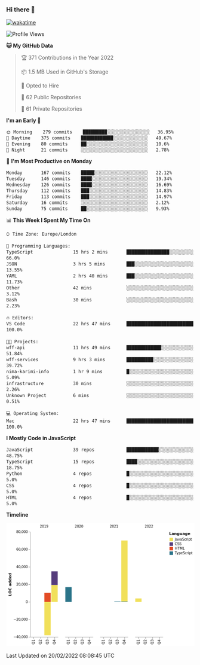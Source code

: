 ### Hi there 👋

[![wakatime](https://wakatime.com/badge/user/fbd6d84b-3d41-4f0d-b9de-9fbf06457c16.svg)](https://wakatime.com/@fbd6d84b-3d41-4f0d-b9de-9fbf06457c16)

<!--
**kkarimi/kkarimi** is a ✨ _special_ ✨ repository because its `README.md` (this file) appears on your GitHub profile.

Here are some ideas to get you started:

- 🔭 I’m currently working on ...
- 🌱 I’m currently learning ...
- 👯 I’m looking to collaborate on ...
- 🤔 I’m looking for help with ...
- 💬 Ask me about ...
- 📫 How to reach me: ...
- 😄 Pronouns: ...
- ⚡ Fun fact: ...
-->

<!--START_SECTION:waka-->
![Profile Views](http://img.shields.io/badge/Profile%20Views-0-blue)

**🐱 My GitHub Data** 

> 🏆 371 Contributions in the Year 2022
 > 
> 📦 1.5 MB Used in GitHub's Storage 
 > 
> 💼 Opted to Hire
 > 
> 📜 62 Public Repositories 
 > 
> 🔑 61 Private Repositories  
 > 
**I'm an Early 🐤** 

```text
🌞 Morning    279 commits    █████████░░░░░░░░░░░░░░░░   36.95% 
🌆 Daytime    375 commits    ████████████░░░░░░░░░░░░░   49.67% 
🌃 Evening    80 commits     ██░░░░░░░░░░░░░░░░░░░░░░░   10.6% 
🌙 Night      21 commits     ░░░░░░░░░░░░░░░░░░░░░░░░░   2.78%

```
📅 **I'm Most Productive on Monday** 

```text
Monday       167 commits    █████░░░░░░░░░░░░░░░░░░░░   22.12% 
Tuesday      146 commits    ████░░░░░░░░░░░░░░░░░░░░░   19.34% 
Wednesday    126 commits    ████░░░░░░░░░░░░░░░░░░░░░   16.69% 
Thursday     112 commits    ███░░░░░░░░░░░░░░░░░░░░░░   14.83% 
Friday       113 commits    ███░░░░░░░░░░░░░░░░░░░░░░   14.97% 
Saturday     16 commits     ░░░░░░░░░░░░░░░░░░░░░░░░░   2.12% 
Sunday       75 commits     ██░░░░░░░░░░░░░░░░░░░░░░░   9.93%

```


📊 **This Week I Spent My Time On** 

```text
⌚︎ Time Zone: Europe/London

💬 Programming Languages: 
TypeScript               15 hrs 2 mins       ████████████████░░░░░░░░░   66.0% 
JSON                     3 hrs 5 mins        ███░░░░░░░░░░░░░░░░░░░░░░   13.55% 
YAML                     2 hrs 40 mins       ███░░░░░░░░░░░░░░░░░░░░░░   11.73% 
Other                    42 mins             ░░░░░░░░░░░░░░░░░░░░░░░░░   3.12% 
Bash                     30 mins             ░░░░░░░░░░░░░░░░░░░░░░░░░   2.23%

🔥 Editors: 
VS Code                  22 hrs 47 mins      █████████████████████████   100.0%

🐱‍💻 Projects: 
wff-api                  11 hrs 49 mins      █████████████░░░░░░░░░░░░   51.84% 
wff-services             9 hrs 3 mins        ██████████░░░░░░░░░░░░░░░   39.72% 
nima-karimi-info         1 hr 9 mins         █░░░░░░░░░░░░░░░░░░░░░░░░   5.09% 
infrastructure           30 mins             ░░░░░░░░░░░░░░░░░░░░░░░░░   2.26% 
Unknown Project          6 mins              ░░░░░░░░░░░░░░░░░░░░░░░░░   0.51%

💻 Operating System: 
Mac                      22 hrs 47 mins      █████████████████████████   100.0%

```

**I Mostly Code in JavaScript** 

```text
JavaScript               39 repos            ████████████░░░░░░░░░░░░░   48.75% 
TypeScript               15 repos            ████░░░░░░░░░░░░░░░░░░░░░   18.75% 
Python                   4 repos             █░░░░░░░░░░░░░░░░░░░░░░░░   5.0% 
CSS                      4 repos             █░░░░░░░░░░░░░░░░░░░░░░░░   5.0% 
HTML                     4 repos             █░░░░░░░░░░░░░░░░░░░░░░░░   5.0%

```


**Timeline**

![Chart not found](https://raw.githubusercontent.com/kkarimi/kkarimi/main/charts/bar_graph.png) 


 Last Updated on 20/02/2022 08:08:45 UTC
<!--END_SECTION:waka-->
